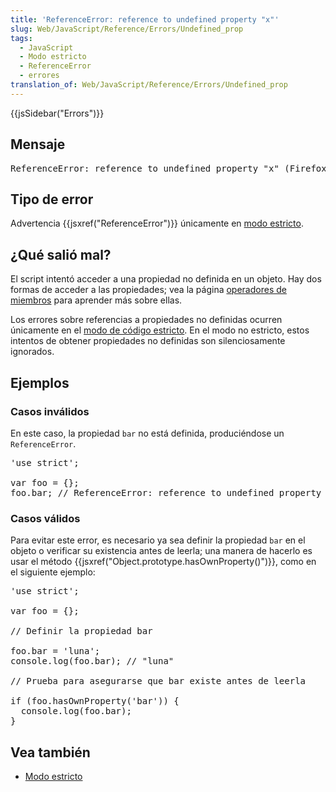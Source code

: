 ```yaml
---
title: 'ReferenceError: reference to undefined property "x"'
slug: Web/JavaScript/Reference/Errors/Undefined_prop
tags:
  - JavaScript
  - Modo estricto
  - ReferenceError
  - errores
translation_of: Web/JavaScript/Reference/Errors/Undefined_prop
---
```

<div>{{jsSidebar("Errors")}}</div>

<h2 id="Mensaje">Mensaje</h2>

<pre class="syntaxbox">ReferenceError: reference to undefined property "x" (Firefox)
</pre>

<h2 id="Tipo_de_error">Tipo de error</h2>

<p>Advertencia {{jsxref("ReferenceError")}} únicamente en <a href="/es/docs/Web/JavaScript/Referencia/Modo_estricto">modo estricto</a>.</p>

<h2 id="¿Qué_salió_mal">¿Qué salió mal?</h2>

<p>El script intentó acceder a una propiedad no definida en un objeto. Hay dos formas de acceder a las propiedades; vea la página <a href="/es/docs/Web/JavaScript/Referencia/Operadores/Miembros">operadores de miembros</a> para aprender más sobre ellas.</p>

<p>Los errores sobre referencias a propiedades no definidas ocurren únicamente en el <a href="/es/docs/Web/JavaScript/Referencia/Modo_estricto">modo de código estricto</a>. En el modo no estricto, estos intentos de obtener propiedades no definidas son silenciosamente ignorados.</p>

<h2 id="Ejemplos">Ejemplos</h2>

<h3 id="Casos_inválidos">Casos inválidos</h3>

<p>En este caso, la propiedad <code>bar</code> no está definida, produciéndose un <code>ReferenceError</code>.</p>

<pre class="brush: js example-bad">'use strict';

var foo = {};
foo.bar; // ReferenceError: reference to undefined property "bar"
</pre>

<h3 id="Casos_válidos">Casos válidos</h3>

<p>Para evitar este error, es necesario ya sea definir la propiedad <code>bar</code> en el objeto o verificar su existencia antes de leerla; una manera de hacerlo es usar el método {{jsxref("Object.prototype.hasOwnProperty()")}}, como en el siguiente ejemplo:</p>

<pre class="brush: js example-good">'use strict';

var foo = {};

// Definir la propiedad bar

foo.bar = 'luna';
console.log(foo.bar); // "luna"

// Prueba para asegurarse que bar existe antes de leerla

if (foo.hasOwnProperty('bar')) {
  console.log(foo.bar);
}</pre>

<h2 id="Vea_también">Vea también</h2>

<ul>
 <li><a href="/es/docs/Web/JavaScript/Referencia/Modo_estricto">Modo estricto</a></li>
</ul>
